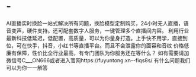 # -
AI直播实时换脸一站式解决所有问题，换脸模型定制购买，24小时无人直播，语音变声，硬件支持。还可配套数字人服务，一键管理多个直播间内容。 利用行业最新科技低延迟，低配置，高质量，可以为你量身打造。上手快不用学，直接到位，可在快手，抖音，小红书等直播平台。而且不会泄露你的面容和音纹 价格低廉有保障，性价比全行业最高，有专门团队为你服务还在等什么？ 如有需要请加微信号C___ON666或者进入官网https://fuyuntong.xn--fiqs8s/ 有什么问题我们可以为你一一解答
